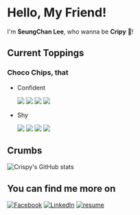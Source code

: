 # Hello, My Friend!
I'm **SeungChan Lee**, who wanna be **Cripy** 🍪!

## Current Toppings

### Choco Chips, that
- Confident

  <img src="https://img.shields.io/badge/reactjs-black?&style=for-the-badge&logo=react&logoColor=white"/>
  <img src="https://img.shields.io/badge/nextjs-black?&style=for-the-badge&logo=next&logoColor=white"/>
  <img src="https://img.shields.io/badge/typescript-4285f4?&style=for-the-badge&logo=typescript&logoColor=white"/>
  <img src="https://img.shields.io/badge/chakraui-42c7c0?&style=for-the-badge&logo=chakraui&logoColor=white"/>
  
- Shy

  <img src="https://img.shields.io/badge/nestjs-e0234e?&style=for-the-badge&logo=nestjs&logoColor=white"/>
  <img src="https://img.shields.io/badge/docker-3291e6?&style=for-the-badge&logo=docker&logoColor=white"/>
  <img src="https://img.shields.io/badge/postgresql-2962ff?&style=for-the-badge&logo=postgresql&logoColor=white"/>
  <img src="https://img.shields.io/badge/django-052513?&style=for-the-badge&logo=django&logoColor=white"/>
  
## Crumbs
![Crispy's GitHub stats](https://github-readme-stats.vercel.app/api?username=heozeop&show_icons=true&theme=radical)

## You can find me more on
[![Facebook](https://img.shields.io/badge/-Facebook-1877f2?style=round-square&logo=facebook&logoColor=white&link=https://www.facebook.com/jhnam88)](https://www.facebook.com/SeunChanLeeCrispy/)
[![LinkedIn](https://img.shields.io/badge/-LinkedIn-0077b5?style=round-square&logo=linkedin&logoColor=white&link=https://www.linkedin.com/in/jhnam88)](https://www.linkedin.com/in/1998-crispy/)
[![resume](https://img.shields.io/badge/-resume%20-blue)](https://docs.google.com/document/d/1M84kNjMjV-NwR0a8Vpjib5LziEmdBFFZF7bFl32q0ag/edit?usp=sharing)
